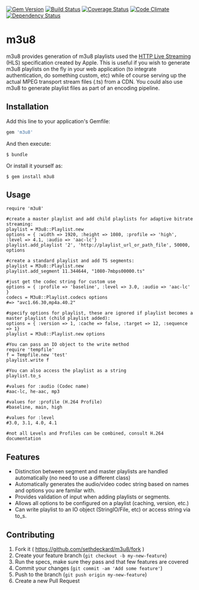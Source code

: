 [![Gem Version](https://badge.fury.io/rb/m3u8.svg)](http://badge.fury.io/rb/m3u8)
[![Build Status](https://travis-ci.org/sethdeckard/m3u8.svg?branch=master)](https://travis-ci.org/sethdeckard/m3u8)
[![Coverage Status](https://coveralls.io/repos/sethdeckard/m3u8/badge.png)](https://coveralls.io/r/sethdeckard/m3u8)
[![Code Climate](https://codeclimate.com/github/sethdeckard/m3u8/badges/gpa.svg)](https://codeclimate.com/github/sethdeckard/m3u8)
[![Dependency Status](https://gemnasium.com/sethdeckard/m3u8.svg)](https://gemnasium.com/sethdeckard/m3u8)
# m3u8

m3u8 provides generation of m3u8 playlists used the [HTTP Live Streaming](https://developer.apple.com/library/ios/documentation/networkinginternet/conceptual/streamingmediaguide/Introduction/Introduction.html#//apple_ref/doc/uid/TP40008332-CH1-SW1) (HLS) specification created by Apple. This is useful if you wish to generate m3u8 playlists on the fly in your web application (to integrate authentication, do something custom,  etc) while of course serving up the actual MPEG transport stream files (.ts) from a CDN. You could also use m3u8 to generate playlist files as part of an encoding pipeline.

## Installation

Add this line to your application's Gemfile:

```ruby
gem 'm3u8'
```

And then execute:

    $ bundle

Or install it yourself as:

    $ gem install m3u8

## Usage


	require 'm3u8'
	
	#create a master playlist and add child playlists for adaptive bitrate streaming:
	playlist = M3u8::Playlist.new
	options = { :width => 1920, :height => 1080, :profile => 'high', :level => 4.1, :audio => 'aac-lc'}
    playlist.add_playlist '2', 'http://playlist_url_or_path_file', 50000, options
    
    #create a standard playlist and add TS segments:
    playlist = M3u8::Playlist.new
    playlist.add_segment 11.344644, "1080-7mbps00000.ts"
    
    #just get the codec string for custom use
    options = { :profile => 'baseline', :level => 3.0, :audio => 'aac-lc' }
    codecs = M3u8::Playlist.codecs options
    #=> "avc1.66.30,mp4a.40.2"
	
	#specify options for playlist, these are ignored if playlist becomes a master playlist (child playlist added):
	options = { :version => 1, :cache => false, :target => 12, :sequence => 1}
    playlist = M3u8::Playlist.new options
    
    #You can pass an IO object to the write method
    require 'tempfile'
    f = Tempfile.new 'test'
    playlist.write f
   
  	#You can also access the playlist as a string
  	playlist.to_s
    
    #values for :audio (Codec name)
    #aac-lc, he-aac, mp3
    
    #values for :profile (H.264 Profile)
    #baseline, main, high
    
    #values for :level
    #3.0, 3.1, 4.0, 4.1
    
    #not all Levels and Profiles can be combined, consult H.264 documentation
	
## Features
* Distinction between segment and master playlists are handled automatically (no need to use a different class)
* Automatically generates the audio/video codec string based on names and options you are familar with.
* Provides validation of input when adding playlists or segments.
* Allows all options to be configured on a playlist (caching, version, etc.)
* Can write playlist to an IO object (StringIO/File, etc) or access string via to_s.

## Contributing

1. Fork it ( https://github.com/sethdeckard/m3u8/fork )
2. Create your feature branch (`git checkout -b my-new-feature`)
3. Run the specs, make sure they pass and that few features are covered
4. Commit your changes (`git commit -am 'Add some feature'`)
5. Push to the branch (`git push origin my-new-feature`)
6. Create a new Pull Request
